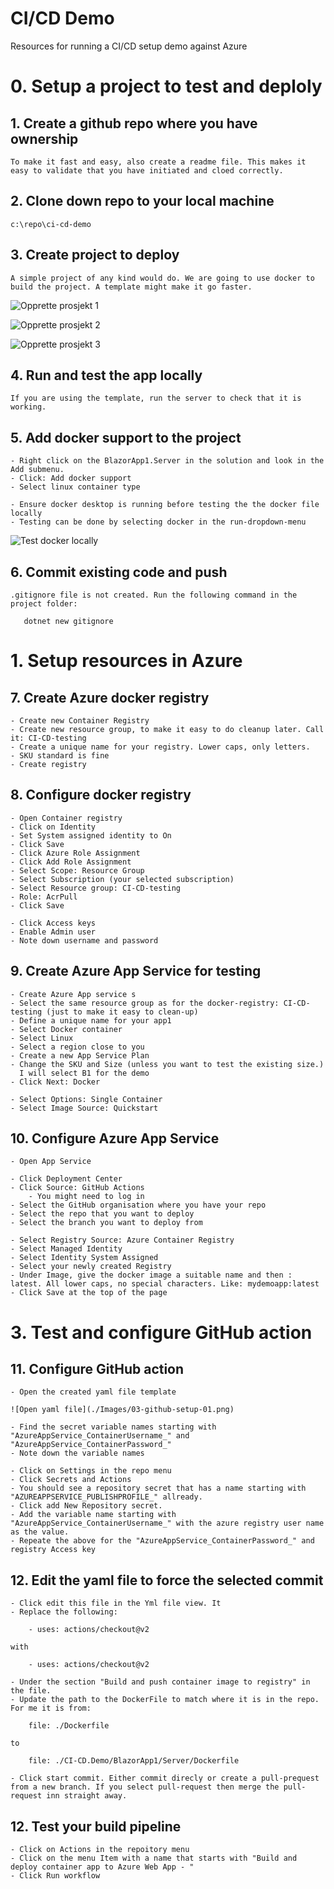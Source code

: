 # CI/CD Demo
Resources for running a CI/CD setup demo against Azure


# 0. Setup a project to test and deploly

## 1. Create a github repo where you have ownership
    To make it fast and easy, also create a readme file. This makes it easy to validate that you have initiated and cloed correctly. 

## 2. Clone down repo to your local machine
    c:\repo\ci-cd-demo

## 3. Create project to deploy
    A simple project of any kind would do. We are going to use docker to build the project. A template might make it go faster. 

![Opprette prosjekt 1](/Images/01-create-project-01.jpg)

![Opprette prosjekt 2](/Images/01-create-project-02.jpg)

![Opprette prosjekt 3](/Images/01-create-project-03.jpg)


## 4. Run and test the app locally
    If you are using the template, run the server to check that it is working. 

## 5. Add docker support to the project
    - Right click on the BlazorApp1.Server in the solution and look in the Add submenu.
    - Click: Add docker support
    - Select linux container type
    
    - Ensure docker desktop is running before testing the the docker file locally
    - Testing can be done by selecting docker in the run-dropdown-menu

![Test docker locally](/Images/02-testing-docker-01.jpg)


## 6. Commit existing code and push
    .gitignore file is not created. Run the following command in the project folder:   
```
   dotnet new gitignore
```

# 1. Setup resources in Azure 

## 7. Create Azure docker registry
    - Create new Container Registry
    - Create new resource group, to make it easy to do cleanup later. Call it: CI-CD-testing
    - Create a unique name for your registry. Lower caps, only letters. 
    - SKU standard is fine
    - Create registry

## 8. Configure docker registry
    - Open Container registry
    - Click on Identity
    - Set System assigned identity to On
    - Click Save
    - Click Azure Role Assignment
    - Click Add Role Assignment
    - Select Scope: Resource Group
    - Select Subscription (your selected subscription)
    - Select Resource group: CI-CD-testing
    - Role: AcrPull
    - Click Save

    - Click Access keys
    - Enable Admin user
    - Note down username and password


## 9. Create Azure App Service for testing
    - Create Azure App service s
    - Select the same resource group as for the docker-registry: CI-CD-testing (just to make it easy to clean-up)
    - Define a unique name for your app1
    - Select Docker container
    - Select Linux
    - Select a region close to you
    - Create a new App Service Plan
    - Change the SKU and Size (unless you want to test the existing size.)
      I will select B1 for the demo
    - Click Next: Docker

    - Select Options: Single Container
    - Select Image Source: Quickstart


## 10. Configure Azure App Service
    - Open App Service
    
    - Click Deployment Center
    - Click Source: GitHub Actions
        - You might need to log in
    - Select the GitHub organisation where you have your repo
    - Select the repo that you want to deploy
    - Select the branch you want to deploy from
    
    - Select Registry Source: Azure Container Registry
    - Select Managed Identity
    - Select Identity System Assigned
    - Select your newly created Registry
    - Under Image, give the docker image a suitable name and then : latest. All lower caps, no special characters. Like: mydemoapp:latest
    - Click Save at the top of the page


# 3. Test and configure GitHub action

## 11. Configure GitHub action 
    - Open the created yaml file template

    ![Open yaml file](./Images/03-github-setup-01.png)

    - Find the secret variable names starting with "AzureAppService_ContainerUsername_" and "AzureAppService_ContainerPassword_"
    - Note down the variable names
    
    - Click on Settings in the repo menu
    - Click Secrets and Actions
    - You should see a repository secret that has a name starting with "AZUREAPPSERVICE_PUBLISHPROFILE_" allready. 
    - Click add New Repository secret. 
    - Add the variable name starting with "AzureAppService_ContainerUsername_" with the azure registry user name as the value. 
    - Repeate the above for the "AzureAppService_ContainerPassword_" and registry Access key


## 12. Edit the yaml file to force the selected commit
    - Click edit this file in the Yml file view. It
    - Replace the following:

```
    - uses: actions/checkout@v2 
```

    with

```
    - uses: actions/checkout@v2 
```

    - Under the section "Build and push container image to registry" in the file. 
    - Update the path to the DockerFile to match where it is in the repo. For me it is from: 


```
    file: ./Dockerfile
```

    to

```
    file: ./CI-CD.Demo/BlazorApp1/Server/Dockerfile
```
    

    - Click start commit. Either commit direcly or create a pull-prequest from a new branch. If you select pull-request then merge the pull-request inn straight away. 

## 12. Test your build pipeline
    - Click on Actions in the repoitory menu
    - Click on the menu Item with a name that starts with "Build and deploy container app to Azure Web App - "
    - Click Run workflow


